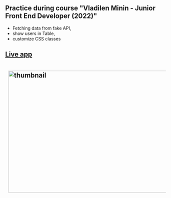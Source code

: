 <h2>Practice during course &quot;Vladilen Minin - Junior Front End Developer (2022)&quot;</h2>

<ul>
	<li>Fetching data from fake API,</li>
	<li>show users in Table,</li>
	<li>customize CSS classes</li>
</ul>

<h2><a href="https://orlovskyden.github.io/minin-course-chapter-3/" target="_blank">Live app</a></h2>

<h2><a href="https://orlovskyden.github.io/minin-course-chapter-3/" target="_blank"><img alt="thumbnail" src="https://i.postimg.cc/5tdDgNCq/3.jpg" style="height:390px; margin:10px; width:800px"></a></h2>
